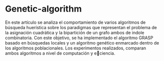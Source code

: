 # Genetic-algorithm
En este artículo se analiza el comportamiento de varios algoritmos
de búsqueda huerística sobre los paradigmas que representan el problema
de la asignación cuadrática y la bipartición de un grafo ambos
de indole combinatoria. Con este objetivo, se ha implementado el algoritmo
GRASP basado en búsquedas locales y un algoritmo genético
enmarcado dentro de los algoritmos poblacionales. Los experimentos
realizados, comparan ambos algoritmos a nivel de computación y eciencia.
